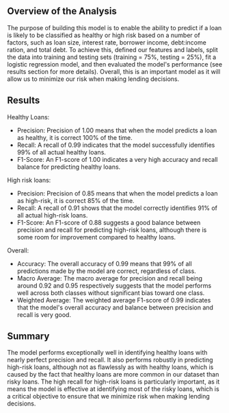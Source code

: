 ## Overview of the Analysis

The purpose of building this model is to enable the ability to predict if a loan is likely to be classified as healthy or high risk based on a number of factors, such as loan size, interest rate, borrower income, debt:income ration, and total debt. To achieve this, defined our features and labels, split the data into training and testing sets (training = 75%, testing = 25%), fit a logistic regression model, and then evaluated the model's performance (see results section for more details). Overall, this is an important model as it will allow us to minimize our risk when making lending decisions.

## Results

Healthy Loans: 
- Precision: Precision of 1.00 means that when the model predicts a loan as healthy, it is correct 100% of the time.
- Recall: A recall of 0.99 indicates that the model successfully identifies 99% of all actual healthy loans.
- F1-Score: An F1-score of 1.00 indicates a very high accuracy and recall balance for predicting healthy loans.

High risk loans:
- Precision: Precision of 0.85 means that when the model predicts a loan as high-risk, it is correct 85% of the time.
- Recall: A recall of 0.91 shows that the model correctly identifies 91% of all actual high-risk loans.
- F1-Score: An F1-score of 0.88 suggests a good balance between precision and recall for predicting high-risk loans, although there is some room for improvement compared to healthy loans.

Overall:
- Accuracy: The overall accuracy of 0.99 means that 99% of all predictions made by the model are correct, regardless of class.
- Macro Average: The macro average for precision and recall being around 0.92 and 0.95 respectively suggests that the model performs well across both classes without significant bias toward one class.
- Weighted Average: The weighted average F1-score of 0.99 indicates that the model's overall accuracy and balance between precision and recall is very good.

## Summary

The model performs exceptionally well in identifying healthy loans with nearly perfect precision and recall. It also performs robustly in predicting high-risk loans, although not as flawlessly as with healthy loans, which is caused by the fact that healthy loans are more common in our dataset than risky loans. The high recall for high-risk loans is particularly important, as it means the model is effective at identifying most of the risky loans, which is a critical objective to ensure that we minimize risk when making lending decisions.
